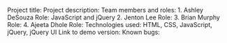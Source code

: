 Project title: 
Project description: 
Team members and roles: 
	1. Ashley DeSouza
		Role: JavaScript and jQuery
	2. Jenton Lee
		Role: 
	3. Brian Murphy
		Role:
	4. Ajeeta Dhole
		Role:
Technologies used: HTML, CSS, JavaScript, jQuery, jQuery UI
Link to demo version: 
Known bugs: 
